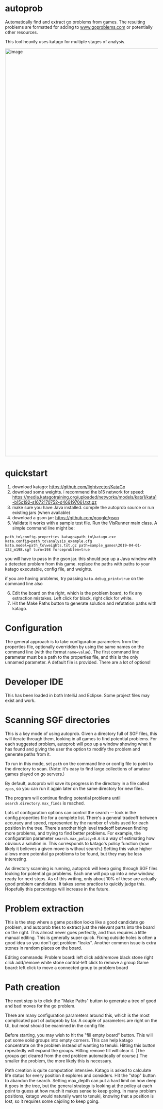 # autoprob
Automatically find and extract go problems from games. The resulting problems are formatted for adding to www.goproblems.com or potentially other resources.

This tool heavily uses katago for multiple stages of analysis.

<img width="1343" alt="image" src="https://github.com/adum/autoprob/assets/52733/ba11b01f-218c-4c55-9860-ac99dec72c0a">

# quickstart

1) download katago: https://github.com/lightvector/KataGo
2) download some weights. i recommend the b15 network for speed: https://media.katagotraining.org/uploaded/networks/models/kata1/kata1-b15c192-s1672170752-d466197061.txt.gz
3) make sure you have Java installed. compile the autoprob source or run existing jars (when available)
4) download a gson jar: https://github.com/google/gson
5) Validate it works with a sample test file. Run the VisRunner main class. A simple command line might be:

`path_to\config.properties katago=path_to\katago.exe kata.config=path_to\analysis_example.cfg kata.model=path_to\weights.txt.gz path=sample_games\2019-04-01-123_m198.sgf turn=198 forceproblem=true`

you will have to pass in the gson jar. this should pop up a Java window with a detected problem from this game. replace the paths with paths to your katago executable, config file, and weights.

if you are having problems, try passing `kata.debug_print=true` on the command line also

6) Edit the board on the right, which is the problem board, to fix any extraction mistakes. Left click for black, right click for white.
7) Hit the Make Paths button to generate solution and refutation paths with katago.

# Configuration

The general approach is to take configuration parameters from the properties file, optionally overridden by using the same names on the command line (with the format `name=value`). The first command line parameter must be a path to the properties file, and this is the only unnamed parameter. A default file is provided. There are a lot of options!

# Developer IDE

This has been loaded in both IntelliJ and Eclipse. Some project files may exist and work.

# Scanning SGF directories

This is a key mode of using autoprob. Given a directory full of SGF files, this will iterate through them, looking in all games to find potential problems. For each suggested problem, autoprob will pop up a window showing what it has found and giving the user the option to modify the problem and generate paths from it.

To run in this mode, set `path` on the command line or config file to point to the directory to scan. (Note: it's easy to find large collections of amateur games played on go servers.)

By default, autoprob will save its progress in the directory in a file called `zpos`, so you can run it again later on the same directory for new files.

The program will continue finding potential problems until `search.directory.max_finds` is reached.

Lots of configuration options can control the search -- look in the config.properties file for a complete list. There's a general tradeoff between accuracy and speed, represented by the number of visits used for each position in the tree. There's another high level tradeoff between finding more problems, and trying to find better problems. For example, the configuration parameter `search.max_policy=0.6` is a way of estimating how obvious a solution in. This corresponds to katago's policy function (how likely it believes a given move is without search.) Setting this value higher allows more potential go problems to be found, but they may be less interesting.

As directory scanning is running, autoprob will keep going through SGF files looking for potential go problems. Each one will pop up into a new window, ready for next steps. As of this writing, only about 10% of these are actually good problem candidates. It takes some practice to quickly judge this. Hopefully this percentage will increase in the future.

# Problem extraction

This is the step where a game position looks like a good candidate go problem, and autoprob tries to extract just the relevant parts into the board on the right. This almost never goes perfectly, and thus requires a little manual editing. This is generally super quick. Fixing outside holes is often a good idea so you don't get problem "leaks". Another common issue is extra stones in random places on the board.

Editing commands:
Problem board:
left click add/remove black stone
right click add/remove white stone
control-left click to remove a group
Game board:
left click to move a connected group to problem board

# Path creation

The next step is to click the "Make Paths" button to generate a tree of good and bad moves for the go problem.

There are many configuration parameters around this, which is the most complicated part of autoprob by far. A couple of parameters are right on the UI, but most should be examined in the config file.

Before starting, you may wish to hit the "fill empty board" button. This will put some solid groups into empty corners. This can help katago concentrate on the problem instead of wanting to tenuki. Hitting this button repeatedly will expand the groups. Hitting remove fill will clear it. (The groups get cleared from the end problem automatically of course.) The smaller the problem, the more likely this is necessary.

Path creation is quite computation intensive. Katago is asked to calculate life status for every position it explores and considers. Hit the "stop" button to abandon the search. Setting max_depth can put a hard limit on how deep it goes in the tree, but the general strategy is looking at the policy at each point to guess at how much it makes sense to keep going. In many problem positions, katago would naturally want to tenuki, knowing that a position is lost, so it requires some cajoling to keep going.





